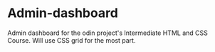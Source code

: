# Admin-dashboard
Admin dashboard for the odin project's Intermediate HTML and CSS Course.
Will use CSS grid for the most part.
